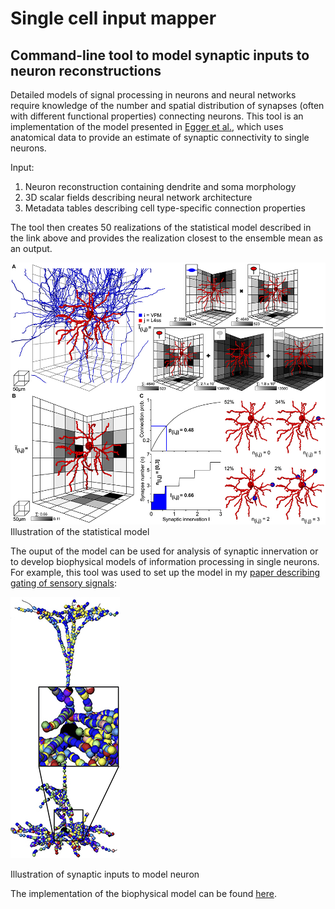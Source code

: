# Single cell input mapper

## Command-line tool to model synaptic inputs to neuron reconstructions

Detailed models of signal processing in neurons and neural networks require knowledge of the number and spatial 
distribution of synapses (often with different functional properties) connecting neurons. 
This tool is an implementation of the model presented in [Egger et al.](https://www.frontiersin.org/articles/10.3389/fnana.2014.00129/full),
which uses anatomical data to provide an estimate of synaptic connectivity to 
single neurons.

Input:
1. Neuron reconstruction containing dendrite and soma morphology
2. 3D scalar fields describing neural network architecture
3. Metadata tables describing cell type-specific connection properties

The tool then creates 50 realizations of the statistical model described in the link above and provides the realization 
closest to the ensemble mean as an output.

![Model illustration](doc/2.jpg "Model illustration")
Illustration of the statistical model

The ouput of the model can be used for analysis of synaptic innervation or to develop biophysical models of 
information processing in single neurons. For example, this tool was used to set up the model in my [paper describing
gating of sensory signals](https://www.sciencedirect.com/science/article/pii/S0896627319308840):

![Synaptic inputs to model neuron](doc/3.jpg "Synaptic inputs to model neuron")

Illustration of synaptic inputs to model neuron

The implementation of the biophysical model can be found [here](https://senselab.med.yale.edu/modeldb/ShowModel.cshtml?model=239145).
